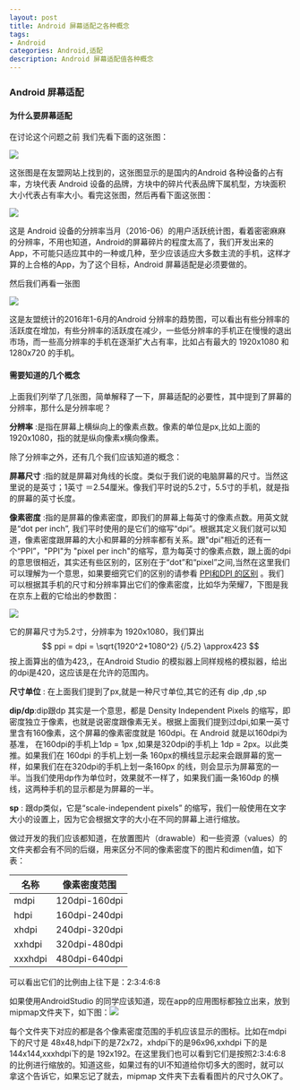 ```yaml
---
layout: post
title: Android 屏幕适配之各种概念
tags:
- Android
categories: Android,适配
description: Android 屏幕适配值各种概念
---
```


### Android 屏幕适配

#### 为什么要屏幕适配

在讨论这个问题之前 我们先看下面的这张图：

![](http://7xrxe7.com1.z0.glb.clouddn.com/Android%E5%B1%8F%E5%B9%95%E7%A2%8E%E7%89%87%E5%9B%BE.png)

这张图是在友盟网站上找到的，这张图显示的是国内的Android 各种设备的占有率，方块代表 Android 设备的品牌，方块中的碎片代表品牌下属机型，方块面积大小代表占有率大小。看完这张图，然后再看下面这张图：

![](http://7xrxe7.com1.z0.glb.clouddn.com/Android%20%E5%B1%8F%E5%B9%95%E5%88%86%E5%B8%83%E5%9B%BE.png)

这是 Android 设备的分辨率当月（2016-06）的用户活跃统计图，看着密密麻麻的分辨率，不用也知道，Android的屏幕碎片的程度太高了，我们开发出来的App，不可能只适应其中的一种或几种，至少应该适应大多数主流的手机，这样才算的上合格的App，为了这个目标，Android 屏幕适配是必须要做的。 

然后我们再看一张图

![](http://7xrxe7.com1.z0.glb.clouddn.com/Android%20%E5%B1%8F%E5%B9%95%E5%88%86%E8%BE%A8%E7%8E%87%E8%B6%8B%E5%8A%BF.png)

这是友盟统计的2016年1-6月的Android 分辨率的趋势图，可以看出有些分辨率的活跃度在增加，有些分辨率的活跃度在减少，一些低分辨率的手机正在慢慢的退出市场，而一些高分辨率的手机在逐渐扩大占有率，比如占有最大的 1920x1080 和1280x720 的手机。

#### 需要知道的几个概念

上面我们列举了几张图，简单解释了一下，屏幕适配的必要性，其中提到了屏幕的分辨率，那什么是分辨率呢？

**分辨率** :是指在屏幕上横纵向上的像素点数。像素的单位是px,比如上面的 1920x1080，指的就是纵向像素x横向像素。

除了分辨率之外，还有几个我们应该知道的概念：

**屏幕尺寸** :指的就是屏幕对角线的长度。类似于我们说的电脑屏幕的尺寸。当然这里说的是英寸；1英寸 ＝2.54厘米。像我们平时说的5.2寸，5.5寸的手机，就是指的屏幕的英寸长度。

**像素密度** :指的是屏幕的像素密度，即我们的屏幕上每英寸的像素点数。用英文就是“dot per inch”, 我们平时使用的是它们的缩写“dpi”。根据其定义我们就可以知道，像素密度跟屏幕的大小和屏幕的分辨率都有关系。跟"dpi"相近的还有一个“PPI”，"PPI"为 "pixel per inch"的缩写，意为每英寸的像素点数，跟上面的dpi 的意思很相近，其实还有些区别的，区别在于“dot”和“pixel”之间,当然在这里我们可以理解为一个意思，如果要细究它们的区别的请参看 [PPI和DPI 的区别](https://99designs.com/blog/tips/ppi-vs-dpi-whats-the-difference/)   。我们可以根据其手机的尺寸和分辨率算出它们的像素密度，比如华为荣耀7，下图是我在京东上截的它给出的参数图：

![](http://7xrxe7.com1.z0.glb.clouddn.com/%E5%8D%8E%E4%B8%BAP7%E5%88%86%E8%BE%A8%E7%8E%87.png)

它的屏幕尺寸为5.2寸，分辨率为 1920x1080，我们算出
$$
ppi = dpi = \sqrt{1920^2+1080^2}  {/5.2} \approx423
$$
按上面算出的值为423,，在Android Studio 的模拟器上同样规格的模拟器，给出的dpi是420，这应该是在允许的范围内。

**尺寸单位** : 在上面我们提到了px,就是一种尺寸单位,其它的还有 dip ,dp ,sp

**dip/dp**:dip跟dp 其实是一个意思，都是 Density Independent Pixels 的缩写，即密度独立于像素，也就是说密度跟像素无关。根据上面我们提到过dpi,如果一英寸里含有160像素，这个屏幕的像素密度就是 160dpi。在 Android 就是以160dpi为基准， 在160dpi的手机上1dp  = 1px ,如果是320dpi的手机上 1dp = 2px。以此类推。如果我们在 160dpi 的手机上划一条 160px的横线显示起来会跟屏幕的宽一样，如果我们在在320dpi的手机上划一条160px 的线，则会显示为屏幕宽的一半。当我们使用dp作为单位时，效果就不一样了，如果我们画一条160dp 的横线，这两种手机的显示都是为屏幕的一半。

**sp** :  跟dp类似，它是“scale-independent pixels” 的缩写，我们一般使用在文字大小的设置上，因为它会根据文字的大小在不同的屏幕上进行缩放。

做过开发的我们应该都知道，在放置图片（drawable）和一些资源（values）的文件夹都会有不同的后缀，用来区分不同的像素密度下的图片和dimen值，如下表：

| 名称      | 像素密度范围        |
| ------- | ------------- |
| mdpi    | 120dpi-160dpi |
| hdpi    | 160dpi-240dpi |
| xhdpi   | 240dpi-320dpi |
| xxhdpi  | 320dpi-480dpi |
| xxxhdpi | 480dpi-640dpi |

可以看出它们的比例由上往下是：2:3:4:6:8

如果使用AndroidStudio 的同学应该知道，现在app的应用图标都独立出来，放到mipmap文件夹下，如下图：![](http://7xrxe7.com1.z0.glb.clouddn.com/mipmaps.png)

每个文件夹下对应的都是各个像素密度范围的手机应该显示的图标。比如在mdpi下的尺寸是 48x48,hdpi下的是72x72，xhdpi下的是96x96,xxhdpi 下的是 144x144,xxxhdpi下的是 192x192。在这里我们也可以看到它们是按照2:3:4:6:8的比例进行缩放的。知道这些，如果过有的UI不知道给你切多大的图时，就可以拿这个告诉它，如果忘记了就去，mipmap 文件夹下去看看图片的尺寸久OK了。
